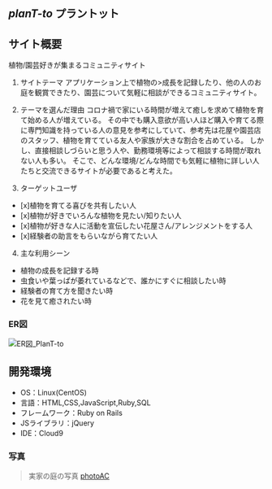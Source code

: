 ## *planT-to* プラントット

## サイト概要
 植物/園芸好きが集まるコミュニティサイト
1. サイトテーマ
アプリケーション上で植物の>成長を記録したり、他の人のお庭を観賞できたり、園芸について気軽に相談ができるコミュニティサイト。

2. テーマを選んだ理由
コロナ禍で家にいる時間が増えて癒しを求めて植物を育て始める人が増えている。  その中でも購入意欲が高い人ほど購入や育てる際に専門知識を持っている人の意見を参考にしていて、参考先は花屋や園芸店のスタッフ、植物を育てている友人や家族が大きな割合を占めている。  しかし、直接相談しづらいと思う人や、勤務環境等によって相談する時間が取れない人も多い。  そこで、どんな環境/どんな時間でも気軽に植物に詳しい人たちと交流できるサイトが必要であると考えた。

3. ターゲットユーザ
- [x]植物を育てる喜びを共有したい人
- [x]植物が好きでいろんな植物を見たい/知りたい人
- [x]植物が好きな人に活動を宣伝したい花屋さん/アレンジメントをする人
- [x]経験者の助言をもらいながら育てたい人

4. 主な利用シーン
* 植物の成長を記録する時
* 虫食いや葉っぱが萎れているなどで、誰かにすぐに相談したい時
* 経験者の育て方を聞きたい時
* 花を見て癒されたい時

### ER図
![ER図_PlanT-to](https://user-images.githubusercontent.com/104881559/183317194-90cff248-2c45-4fa6-a08a-0c5b09f22534.jpg)

## 開発環境
- OS：Linux(CentOS)
- 言語：HTML,CSS,JavaScript,Ruby,SQL
- フレームワーク：Ruby on Rails
- JSライブラリ：jQuery
- IDE：Cloud9

### 写真
>実家の庭の写真
>[photoAC](https://www.photo-ac.com/)
